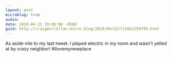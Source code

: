 ```yaml
---
layout: post
microblog: true
audio: 
date: 2010-04-21 19:00:00 -0500
guid: http://craigmcclellan.micro.blog/2010/04/22/t12662259799.html
---
```

As aside nite to my last tweet: I played electric in my room and wasn't yelled at by crazy neighbor! #ilovemynewplace
